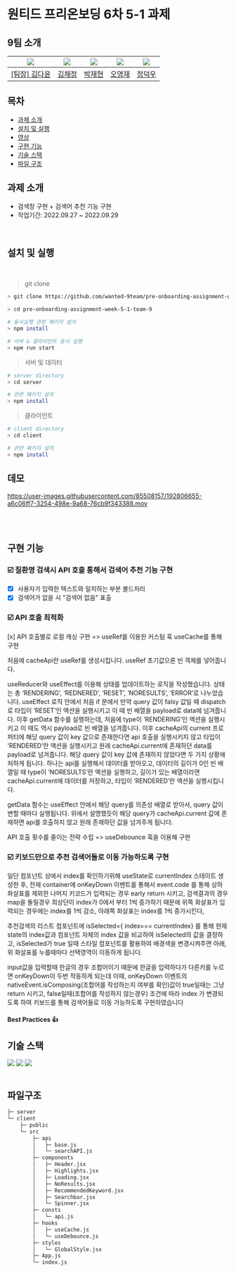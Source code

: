 # 원티드 프리온보딩 6차 5-1 과제

## 9팀 소개

| <img src="https://avatars.githubusercontent.com/u/92010078?v=4"/> | <img src="https://avatars.githubusercontent.com/u/92101831?v=4"/> | <img src="https://avatars.githubusercontent.com/u/69101321?v=4"/> | <img src="https://avatars.githubusercontent.com/u/85508157?v=4"/> | <img src="https://avatars.githubusercontent.com/u/97271725?v=4"> |
| ----------------------------------------------------------------- | ----------------------------------------------------------------- | ----------------------------------------------------------------- | ----------------------------------------------------------------- | ---------------------------------------------------------------- |
| <a href="https://github.com/many-yun">[팀장] 김다윤</a>           | <a href="https://github.com/blcklamb">김채정</a>                  | <a href="https://github.com/jaehyeon74">박재현</a>                | <a href="https://github.com/sacultang">오영재</a>                 | <a href="https://github.com/jungdeokwoo">정덕우</a>              |

## 목차

- [과제 소개](#과제-소개)
- [설치 및 실행](#설치-및-실행)
- [영상](#영상)
- [구현 기능](#구현-기능)
- [기술 스택](#기술-스택)
- [파일 구조](#파일-구조)

## 과제 소개

- 검색창 구현 + 검색어 추천 기능 구현
- 작업기간: 2022.09.27 ~ 2022.09.29

<br>

## 설치 및 실행

<br>

> git clone

```bash
> git clone https://github.com/wanted-9team/pre-onboarding-assignment-week-5-1-team-9

> cd pre-onboarding-assignment-week-5-1-team-9

# 동시실행 관련 패키지 설치
> npm install

# 서버 & 클라이언트 동시 실행
> npm run start
```

> 서버 및 데이터

```bash
# server directory
> cd server

# 관련 패키지 설치
> npm install

```

> 클라이언트

```bash
# client directory
> cd client

# 관련 패키지 설치
> npm install

```

## 데모

https://user-images.githubusercontent.com/85508157/192806655-a6c06ff7-3254-498e-9a68-76cb9f343388.mov

<br><br>

## 구현 기능

### ☑️ 질환명 검색시 API 호출 통해서 검색어 추천 기능 구현

- [x] 사용자가 입력한 텍스트와 일치하는 부분 볼드처리
- [x] 검색어가 없을 시 "검색어 없음" 표출

### ☑️ API 호출 최적화

[x] API 호출별로 로컬 캐싱 구현 => useRef를 이용한 커스텀 훅 useCache를 통해 구현

처음에 cacheApi란 useRef를 생성시킵니다. useRef 초기값으론 빈 객체를 넣어줍니다.

useReducer와 useEffect를 이용해 상태를 업데이트하는 로직을 작성했습니다. 상태는 총 ‘RENDERING’, ‘REDNERED’, ‘RESET’, ‘NORESULTS’, ‘ERROR’로 나누었습니다. useEffect 로직 안에서 처음 if 문에서 만약 query 값이 falsy 값일 때 dispatch로 타입이 ‘RESET’인 액션을 실행시키고 이 때 빈 배열을 payload로 data에 넘겨줍니다. 이후 getData 함수를 실행하는데, 처음에 type이 ‘RENDERING’인 액션을 실행시키고 이 때도 역시 payload로 빈 배열을 넘겨줍니다. 이후 cacheApi의 current 프로퍼티에 해당 query 값이 key 값으로 존재한다면 api 호출을 실행시키지 않고 타입이 ‘RENDERED’란 액션을 실행시키고 원래 cacheApi.current에 존재하던 data를 payload로 넘겨줍니다. 해당 query 값이 key 값에 존재하지 않았다면 두 가지 상황에 처하게 됩니다. 하나는 api를 실행해서 데이터를 받아오고, 데이터의 길이가 0인 빈 배열일 때 type이 ‘NORESULTS’란 액션을 실행하고, 길이가 있는 배열이라면 cacheApi.current에 데이터를 저장하고, 타입이 ‘RENDERED’란 액션을 실행시킵니다.

getData 함수는 useEffect 안에서 해당 query를 의존성 배열로 받아서, query 값이 변할 때마다 실행됩니다. 위에서 설명했듯이 해당 query가 cacheApi.current 값에 존재하면 api를 호출하지 않고 원래 존재하던 값을 넘겨주게 됩니다.
<br>

API 호출 횟수를 줄이는 전략 수립 => useDebounce 훅을 이용해 구현

### ☑️ 키보드만으로 추천 검색어들로 이동 가능하도록 구현

일단 컴포넌트 상에서 index를 확인하기위해 useState로 currentIndex 스테이트 생성한 후,
전체 container에 onKeyDown 이벤트를 통해서 event.code 를 통해 상하 화살표를 제외한 나머지 키코드가 입력되는 경우 early return 시키고, 검색결과의 경우 map을 돌릴경우 최상단이 index가 0에서 부터 1씩 증가하기 때문에 위쪽 화살표가 입력되는 경우에는 index를 1씩 감소, 아래쪽 화살표는 index를 1씩 증가시킨다,

추천검색의 리스트 컴포넌트에 isSelected={ index=== currentIndex} 를 통해 현재 state의 index값과 컴포넌트 자체의 index 값을 비교하여 isSelected의 값을 결정하고, isSelected가 true 일때 스타일 컴포넌트를 활용하여 배경색을 변경시켜주면 아래,위 화살표를 누를때마다 선택영역이 이동하게 됩니다.

input값을 입력할때 한글의 경우 조합어이기 때문에 한글을 입력하다가 다른키를 누르면 onKeyDown이 두번 작동하게 되는데 이때, onKeyDown 이벤트의 nativeEvent.isComposing(조합어를 작성하는지 여부를 확인)값이 true일때는 그냥 return 시키고, false일때(조합어를 작성하지 않는경우) 조건에 따라 index 가 변경되도록 하여 키보드를 통해 검색어들로 이동 가능하도록 구현하였습니다

#### Best Practices 👍

## 기술 스택

<div>
<img src="https://img.shields.io/badge/React-61DAFB?style=for-the-badge&logo=react&logoColor=white"/>
<img src="https://img.shields.io/badge/JavaScript-F7DF1E?style=for-the-badge&logo=javascript&logoColor=white"/>
<img src="https://img.shields.io/badge/styled components-DB7093?style=for-the-badge&logo=styled-components&logoColor=white"/>
</div>
<br>

## 파일구조

```bash
├─ server
└─ client
    ├─ public
    └─ src
        ├─ api
        │   ├─ base.js
        │   └─ searchAPI.js
        ├─ components
        │   ├─ Header.jsx
        │   ├─ Highlights.jsx
        │   ├─ Loading.jsx
        │   ├─ NoResults.jsx
        │   ├─ RecommendedKeyword.jsx
        │   ├─ Searchbar.jsx
        │   └─ Spinner.jsx
        ├─ consts
        │   └─ api.js
        ├─ hooks
        │   ├─ useCache.js
        │   └─ useDebounce.js
        ├─ styles
        │   └─ GlobalStyle.jsx
        ├─ App.js
        └─ index.js

```
